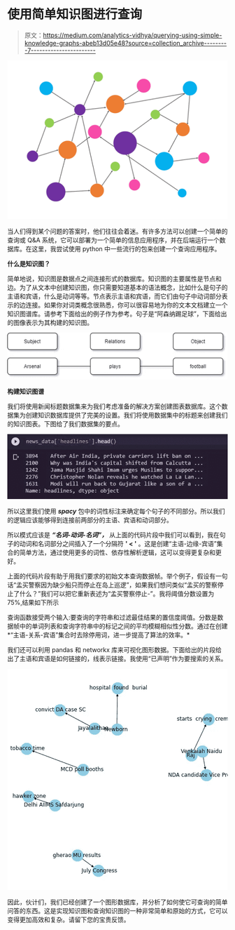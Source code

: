 # 使用简单知识图进行查询

> 原文：<https://medium.com/analytics-vidhya/querying-using-simple-knowledge-graphs-abeb13d05e48?source=collection_archive---------7----------------------->

![](img/be056f31a14d898deea213a417348a3c.png)

当人们得到某个问题的答案时，他们往往会着迷。有许多方法可以创建一个简单的查询或 Q&A 系统，它可以部署为一个简单的信息应用程序，并在后端运行一个数据库。在这里，我尝试使用 python 中一些流行的包来创建一个查询应用程序。

**什么是知识图？**

简单地说，知识图是数据点之间连接形式的数据库。知识图的主要属性是节点和边。为了从文本中创建知识图，你只需要知道基本的语法概念，比如什么是句子的主语和宾语，什么是动词等等。节点表示主语和宾语，而它们由句子中动词部分表示的边连接。如果你对词类概念很熟悉，你可以很容易地为你的文本文档建立一个知识图谱库。请参考下面给出的例子作为参考。句子是“阿森纳踢足球”，下面给出的图像表示为其构建的知识图。

![](img/d6fba0da88d3d10a6632ca07dc4f2ae1.png)

**构建知识图谱**

我们将使用新闻标题数据集来为我们考虑准备的解决方案创建图表数据库。这个数据集为创建知识数据库提供了完美的设置。我们将使用数据集中的标题来创建我们的知识图表。下图给了我们数据集的要点。

![](img/adb357779ba1eaf25a66f983edea3d81.png)

所以这里我们使用 ***spacy*** 包中的词性标注来确定每个句子的不同部分。所以我们的逻辑应该能够得到连接前两部分的主语、宾语和动词部分。

所以模式应该是 ***“名词-动词-名词”，*** 从上面的代码片段中我们可以看到，我在句子的动词和名词部分之间插入了一个分隔符 **' < '** 。这是创建“主语-边缘-宾语”集合的简单方法，通过使用更多的词性、依存性解析逻辑，这可以变得更复杂和更好。

上面的代码片段有助于用我们要求的初始文本查询数据帧。举个例子，假设有一句话“孟买警察因为缺少船只而停止在岛上巡逻”，如果我们想问类似“孟买的警察停止了什么？”我们可以把它重新表述为“孟买警察停止-”。我将阈值分数设置为 75%,结果如下所示

查询函数接受两个输入:要查询的字符串和过滤最佳结果的置信度阈值。分数是数据帧中的单词列表和查询字符串中的标记之间的平均模糊相似性分数。通过在创建*“主语-关系-宾语”集合时去除停用词，进一步提高了算法的效率。*

我们还可以利用 pandas 和 networkx 库来可视化图形数据。下面给出的片段给出了主语和宾语是如何链接的，线表示链接。我使用“已声明”作为要搜索的关系。

![](img/682ffa25b9e646bc216c1d0dd8e2c4b5.png)

因此，伙计们，我们已经创建了一个图形数据库，并分析了如何使它可查询的简单问答的东西。这是实现知识图和查询知识图的一种非常简单和原始的方式，它可以变得更加高效和复杂。请留下您的宝贵反馈。